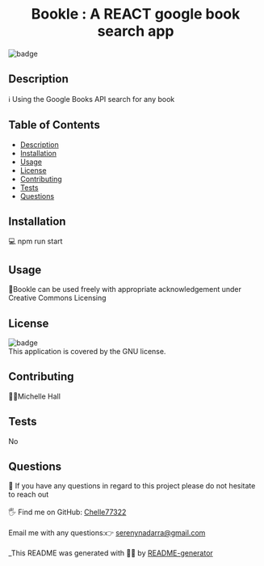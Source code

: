 
<h1 align="center">Bookle : A REACT google book search app</h1>
  
![badge](https://img.shields.io/badge/license-GNU-brightgreen)<br />
## Description
ℹ️ Using the Google Books API search for any book 
## Table of Contents
- [Description](#description)
- [Installation](#installation)
- [Usage](#usage)
- [License](#license)
- [Contributing](#contributing)
- [Tests](#tests)
- [Questions](#questions)
## Installation
💻 npm run start
## Usage
📖Bookle can be used freely with appropriate acknowledgement under Creative Commons Licensing
## License
![badge](https://img.shields.io/badge/license-GNU-brightgreen)
<br />
This application is covered by the GNU license. 
## Contributing
🙋‍♀️Michelle Hall
## Tests
 No
## Questions
🤔 If you have any questions in regard to this project please do not hesitate to reach out<br />
<br />
🖐️ Find me on GitHub: [Chelle77322](https://github.com/Chelle77322)<br />
<br />
 Email me with any questions:👉 serenynadarra@gmail.com<br /><br />
_This README was generated with 🤸‍♀️ by [README-generator](https://github.com/Chelle77322/README-Generator)
    